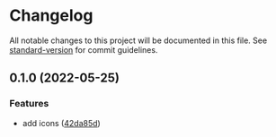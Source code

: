 # Changelog

All notable changes to this project will be documented in this file. See [standard-version](https://github.com/conventional-changelog/standard-version) for commit guidelines.

## 0.1.0 (2022-05-25)


### Features

* add icons ([42da85d](https://github.com/shinokada/svelte-materialdesign/commit/42da85d3d19bafc9d650859d212d353725276893))
